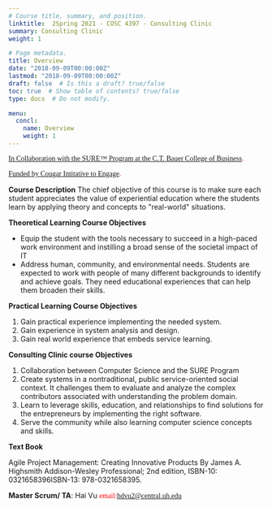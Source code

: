 ```yaml
---
# Course title, summary, and position.
linktitle:  2Spring 2021 - COSC 4397 - Consulting Clinic
summary: Consulting Clinic
weight: 1

# Page metadata.
title: Overview
date: "2018-09-09T00:00:00Z"
lastmod: "2018-09-09T00:00:00Z"
draft: false  # Is this a draft? true/false
toc: true  # Show table of contents? true/false
type: docs  # Do not modify.

menu:
  concl:
    name: Overview
    weight: 1
---
```


<span style="color: #ff0000; font-family: Babas; font-size: 1em;">[In Collaboration with the SURE™ Program at the C.T. Bauer College of Business](https://www.bauer.uh.edu/sure/).</span><br>

<span style="color: #ff0000; font-family: Babas; font-size: 1em;"> [Funded by Cougar Intitative to Engage](https://uh.edu/provost/university/qep/). </span><br>



**Course Description** 
 The chief objective of this course is to make sure each student appreciates the value of experiential education where the students learn by applying theory and concepts to "real-world" situations.


**Theoretical Learning Course Objectives**

* Equip the student with the tools necessary to succeed in a high-paced work environment and instilling a broad sense of the societal impact of IT
* Address human, community, and environmental needs. Students are expected to work with people of many different backgrounds to identify and achieve goals. They need educational experiences that can help them broaden their skills.

**Practical Learning Course Objectives**

1. Gain practical experience implementing the needed system.
2. Gain experience in system analysis and design. 
3. Gain real world experience that embeds service learning. 

**Consulting Clinic course Objectives**

1. Collaboration between Computer Science and the SURE Program
2. Create systems in a nontraditional, public service-oriented social context. It challenges them to evaluate and analyze the complex contributors associated with understanding the problem domain. 
3. Learn to leverage skills, education, and relationships to find solutions for the entrepreneurs by implementing the right software.
4. Serve the community while also learning computer science concepts and skills.


**Text Book**

Agile Project Management: Creating Innovative Products
By James A. Highsmith
Addison-Wesley Professional;  2nd edition, 
ISBN-10: 0321658396ISBN-13: 978-0321658395.

**Master Scrum/ TA**: Hai Vu <span style="color: #ff0000; font-family: Babas; font-size: 1em;">email:hdvu2@central.uh.edu</span><br>